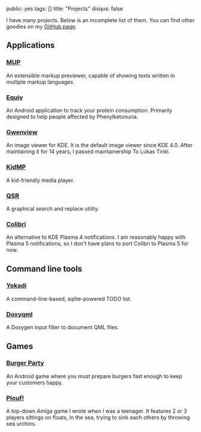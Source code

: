 public: yes
tags: []
title: "Projects"
disqus: false

I have many projects. Below is an incomplete list of them. You can find
other goodies on my [GitHub page](http://github.com/agateau).

## Applications

### [MUP](http://github.com/agateau/mup)

An extensible markup previewer, capable of showing texts written in multiple markup languages.

### [Equiv](http://github.com/agateau/equiv)

An Android application to track your protein consumption. Primarily designed to help people affected by Phenylketonuria.

### [Gwenview](http://user.kde.org/Gwenview)

An image viewer for KDE. It is the default image viewer since KDE 4.0. After
maintaining it for 14 years, I passed maintainership To Lukas Tinkl.

### [KidMP](/projects/kidmp)

A kid-friendly media player.

### [QSR](/projects/qsr/)

A graphical search and replace utility.

### [Colibri](/projects/colibri/)

An alternative to KDE Plasma 4 notifications. I am reasonably happy with Plasma
5 notifications, so I don't have plans to port Colibri to Plasma 5 for now.

## Command line tools

### [Yokadi](http://yokadi.github.com)

A command-line-based, sqlite-powered TODO list.

### [Doxyqml](/projects/doxyqml/)

A Doxygen input filter to document QML files.

## Games

### [Burger Party](http://greenyetilab.com/burgerparty)

An Android game where you must prepare burgers fast enough to keep your customers happy.

### [Plouf!](/projects/plouf/)

A top-down Amiga game I wrote when I was a teenager. It features 2 or 3 players
sittings on floats, in the sea, trying to sink each others by throwing sea
urchins.
